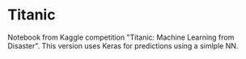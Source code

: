 # Titanic
Notebook from Kaggle competition "Titanic: Machine Learning from Disaster". This version uses Keras for predictions using a simlple NN.
